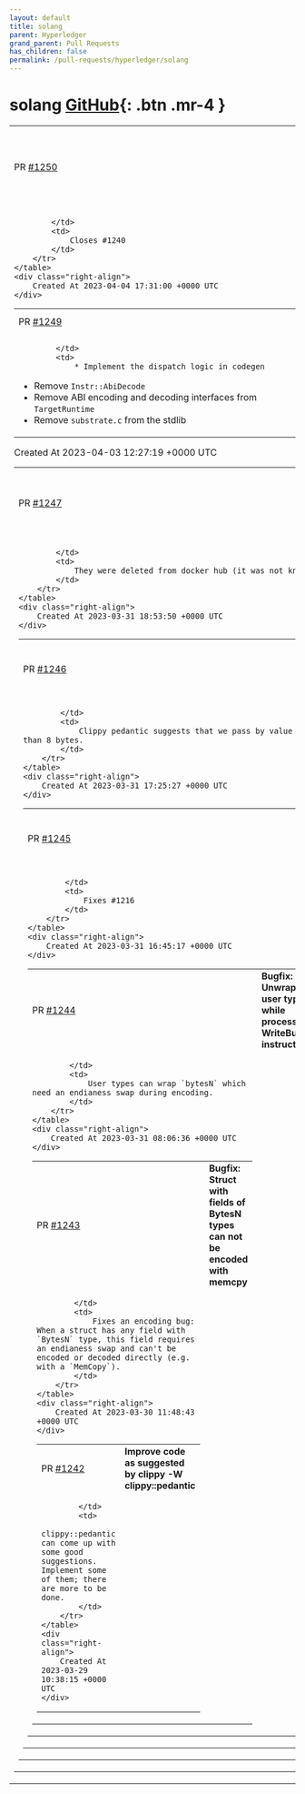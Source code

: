 ```yaml
---
layout: default
title: solang
parent: Hyperledger
grand_parent: Pull Requests
has_children: false
permalink: /pull-requests/hyperledger/solang
---
```


# solang <span class="fs-3 right-align">[GitHub](https://github.com/hyperledger/solang){: .btn .mr-4 }</span>


<div>
    <table>
        <tr>
            <td>
                PR <a href="https://github.com/hyperledger/solang/pull/1250" class=".btn">#1250</a>
            </td>
            <td>
                <b>
                    Use `wasm-tools` instead of `parity-wasm`
                </b>
            </td>
        </tr>
        <tr>
            <td>
                
            </td>
            <td>
                Closes #1240
            </td>
        </tr>
    </table>
    <div class="right-align">
        Created At 2023-04-04 17:31:00 +0000 UTC
    </div>
</div>

<div>
    <table>
        <tr>
            <td>
                PR <a href="https://github.com/hyperledger/solang/pull/1249" class=".btn">#1249</a>
            </td>
            <td>
                <b>
                    Refactor substrate dispatcher into codegen
                </b>
            </td>
        </tr>
        <tr>
            <td>
                
            </td>
            <td>
                * Implement the dispatch logic in codegen
* Remove `Instr::AbiDecode`
* Remove ABI encoding and decoding interfaces from `TargetRuntime`
* Remove `substrate.c` from the stdlib
            </td>
        </tr>
    </table>
    <div class="right-align">
        Created At 2023-04-03 12:27:19 +0000 UTC
    </div>
</div>

<div>
    <table>
        <tr>
            <td>
                PR <a href="https://github.com/hyperledger/solang/pull/1247" class=".btn">#1247</a>
            </td>
            <td>
                <b>
                    Update substrate contracts-ci-linux docker image
                </b>
            </td>
        </tr>
        <tr>
            <td>
                
            </td>
            <td>
                They were deleted from docker hub (it was not known we still use them)
            </td>
        </tr>
    </table>
    <div class="right-align">
        Created At 2023-03-31 18:53:50 +0000 UTC
    </div>
</div>

<div>
    <table>
        <tr>
            <td>
                PR <a href="https://github.com/hyperledger/solang/pull/1246" class=".btn">#1246</a>
            </td>
            <td>
                <b>
                    Pass by value types narrower than 8-bytes as suggested by `clippy::pedantic`
                </b>
            </td>
        </tr>
        <tr>
            <td>
                
            </td>
            <td>
                Clippy pedantic suggests that we pass by value types narrower than 8 bytes.
            </td>
        </tr>
    </table>
    <div class="right-align">
        Created At 2023-03-31 17:25:27 +0000 UTC
    </div>
</div>

<div>
    <table>
        <tr>
            <td>
                PR <a href="https://github.com/hyperledger/solang/pull/1245" class=".btn">#1245</a>
            </td>
            <td>
                <b>
                    Remove --math-overflow flag
                </b>
            </td>
        </tr>
        <tr>
            <td>
                
            </td>
            <td>
                Fixes #1216
            </td>
        </tr>
    </table>
    <div class="right-align">
        Created At 2023-03-31 16:45:17 +0000 UTC
    </div>
</div>

<div>
    <table>
        <tr>
            <td>
                PR <a href="https://github.com/hyperledger/solang/pull/1244" class=".btn">#1244</a>
            </td>
            <td>
                <b>
                    Bugfix: Unwrap user types while processing WriteBuffer instructions
                </b>
            </td>
        </tr>
        <tr>
            <td>
                
            </td>
            <td>
                User types can wrap `bytesN` which need an endianess swap during encoding.
            </td>
        </tr>
    </table>
    <div class="right-align">
        Created At 2023-03-31 08:06:36 +0000 UTC
    </div>
</div>

<div>
    <table>
        <tr>
            <td>
                PR <a href="https://github.com/hyperledger/solang/pull/1243" class=".btn">#1243</a>
            </td>
            <td>
                <b>
                    Bugfix: Struct with fields of BytesN types can not be encoded with memcpy
                </b>
            </td>
        </tr>
        <tr>
            <td>
                
            </td>
            <td>
                Fixes an encoding bug: When a struct has any field with `BytesN` type, this field requires an endianess swap and can't be encoded or decoded directly (e.g. with a `MemCopy`).
            </td>
        </tr>
    </table>
    <div class="right-align">
        Created At 2023-03-30 11:48:43 +0000 UTC
    </div>
</div>

<div>
    <table>
        <tr>
            <td>
                PR <a href="https://github.com/hyperledger/solang/pull/1242" class=".btn">#1242</a>
            </td>
            <td>
                <b>
                    Improve code as suggested by clippy -W clippy::pedantic
                </b>
            </td>
        </tr>
        <tr>
            <td>
                
            </td>
            <td>
                clippy::pedantic can come up with some good suggestions. Implement some of them; there are more to be done.
            </td>
        </tr>
    </table>
    <div class="right-align">
        Created At 2023-03-29 10:38:15 +0000 UTC
    </div>
</div>

